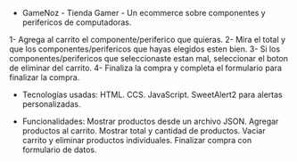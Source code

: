- GameNoz - Tienda Gamer -
Un ecommerce sobre componentes y perifericos de computadoras.

1- Agrega al carrito el componente/periferico que quieras.
2- Mira el total y que los componentes/perifericos que hayas elegidos esten bien.
3- Si los componentes/perifericos que seleccionaste estan mal, seleccionar el boton de eliminar del carrito.
4- Finaliza la compra y completa el formulario para finalizar la compra.

- Tecnologías usadas:
HTML.
CCS.
JavaScript.
SweetAlert2 para alertas personalizadas.

- Funcionalidades:
Mostrar productos desde un archivo JSON.
Agregar productos al carrito.
Mostrar total y cantidad de productos.
Vaciar carrito y eliminar productos individuales.
Finalizar compra con formulario de datos.